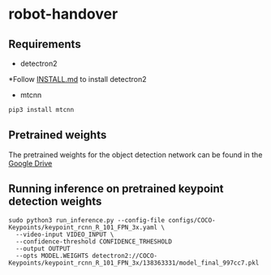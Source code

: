 # robot-handover
## Requirements
* detectron2

*Follow [INSTALL.md](https://github.com/facebookresearch/detectron2/blob/master/INSTALL.md) to install detectron2

* mtcnn
```bash
pip3 install mtcnn
```

## Pretrained weights
The pretrained weights for the object detection network can be found in the [Google Drive](https://drive.google.com/file/d/1gx6beqSOwh0mTkATEDe3tdKdya-vPZSZ/view?usp=sharing) 

## Running inference on pretrained keypoint detection weights
```
sudo python3 run_inference.py --config-file configs/COCO-Keypoints/keypoint_rcnn_R_101_FPN_3x.yaml \
  --video-input VIDEO_INPUT \
  --confidence-threshold CONFIDENCE_TRHESHOLD
  --output OUTPUT
  --opts MODEL.WEIGHTS detectron2://COCO-Keypoints/keypoint_rcnn_R_101_FPN_3x/138363331/model_final_997cc7.pkl
```

